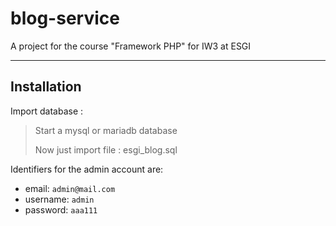 # blog-service

A project for the course "Framework PHP" for IW3 at ESGI

---

## Installation

Import database :

> Start a mysql or mariadb database
> 
> Now just import file : esgi_blog.sql

Identifiers for the admin account are:

- email: `admin@mail.com`
- username: `admin`
- password: `aaa111`
